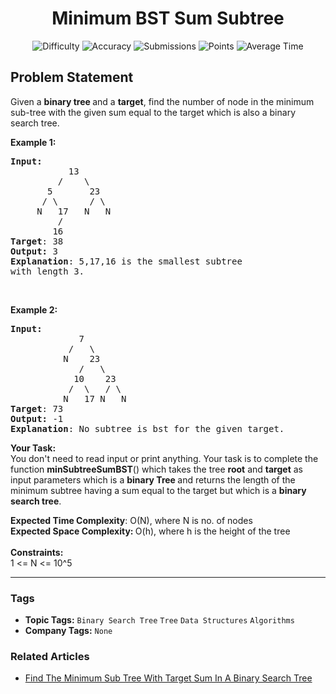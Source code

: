<h1 align="center">Minimum BST Sum Subtree</h1>

<p align="center">
  <img alt="Difficulty" title="Difficulty" src="https://custom-icon-badges.demolab.com/badge/Difficulty: Hard-1F222E?style=for-the-badge&logoColor=white&logo=fire"/>
  <img alt="Accuracy" title="Accuracy" src="https://custom-icon-badges.demolab.com/badge/Accuracy: 60.49%25-1F222E?style=for-the-badge&logoColor=white&logo=target"/>
  <img alt="Submissions" title="Submissions" src="https://custom-icon-badges.demolab.com/badge/Submissions: 21K+-1F222E?style=for-the-badge&logoColor=white&logo=repo"/>
  <img alt="Points" title="Points" src="https://custom-icon-badges.demolab.com/badge/Points: 8-1F222E?style=for-the-badge&logoColor=white&logo=award"/>
  <img alt="Average Time" title="Average Time" src="https://custom-icon-badges.demolab.com/badge/Average%20Time: N/A-1F222E?style=for-the-badge&logoColor=white&logo=clock"/>
</p>

## Problem Statement

Given a <b>binary tree </b>and a <b>target</b>, find the number of node in the minimum sub-tree with the given sum equal to the target which is also a binary search tree.

<b>Example 1:</b>

<pre><b>Input:</b>
           13
         /    \
       5       23
      / \      / \
     N   17   N   N
         /
        16
<b>Target</b>: 38
<b>Output:</b> 3
<b>Explanation</b>: 5,17,16 is the smallest subtree
with length 3.</pre>

 

<b>Example 2:</b>

<pre><b>Input:</b>
             7
           /   \
          N    23
             /   \
            10    23
           /  \   / \
          N   17 N   N
<b>Target</b>: 73
<b>Output:</b> -1
<b>Explanation</b>: No subtree is bst for the given target.</pre>

<b>Your Task:</b>  <br>You don't need to read input or print anything. Your task is to complete the function <b>minSubtreeSumBST</b>() which takes the tree <b>root</b> and <b>target</b> as input parameters which is a <b>binary Tree </b>and returns the length of the minimum subtree having a sum equal to the target but which is a <b>binary search tree</b>.

<b>Expected Time Complexity</b>: O(N), where N is no. of nodes<br><b>Expected Space Complexity: </b>O(h), where h is the height of the tree<br><br><b>Constraints:</b><br>1 <= N <= 10^5


<hr>

### Tags
- **Topic Tags:** `Binary Search Tree` `Tree` `Data Structures` `Algorithms`
- **Company Tags:** `None`

### Related Articles
- [Find The Minimum Sub Tree With Target Sum In A Binary Search Tree](https://www.geeksforgeeks.org/find-the-minimum-sub-tree-with-target-sum-in-a-binary-search-tree/)
